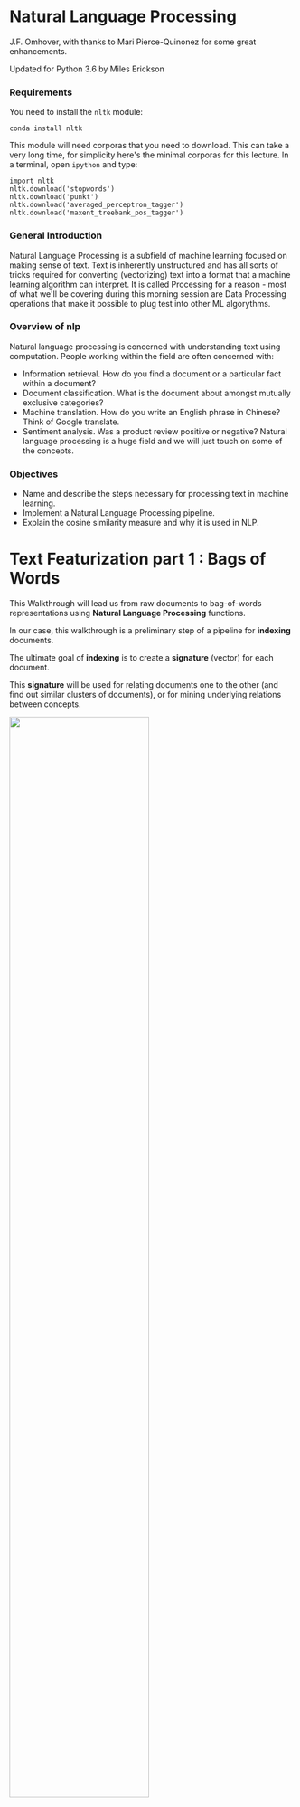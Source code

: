 
# Natural Language Processing

J.F. Omhover, with thanks to Mari Pierce-Quinonez for some great enhancements.

Updated for Python 3.6 by Miles Erickson

### Requirements

You need to install the `nltk` module:

```
conda install nltk
```

This module will need corporas that you need to download. This can take a very long time, for simplicity here's the minimal corporas for this lecture. In a terminal, open `ipython` and type:

```
import nltk
nltk.download('stopwords')
nltk.download('punkt')
nltk.download('averaged_perceptron_tagger')
nltk.download('maxent_treebank_pos_tagger')
```

### General Introduction

Natural Language Processing is a subfield of machine learning focused on making sense of text. Text is inherently unstructured and has all sorts of tricks required for converting (vectorizing) text into a format that a machine learning algorithm can interpret. It is called Processing for a reason - most of what we'll be covering during this morning session are Data Processing operations that make it possible to plug test into other ML algorythms.

### Overview of nlp

Natural language processing is concerned with understanding text using computation. People working within the field are often concerned with:
- Information retrieval. How do you find a document or a particular fact within a document?
- Document classification. What is the document about amongst mutually exclusive categories?
- Machine translation. How do you write an English phrase in Chinese? Think of Google translate.
- Sentiment analysis. Was a product review positive or negative?
Natural language processing is a huge field and we will just touch on some of the concepts.

### Objectives

- Name and describe the steps necessary for processing text in machine learning.
- Implement a Natural Language Processing pipeline.
- Explain the cosine similarity measure and why it is used in NLP.

# Text Featurization part 1 : Bags of Words

This Walkthrough will lead us from raw documents to bag-of-words representations using **Natural Language Processing** functions.

In our case, this walkthrough is a preliminary step of a pipeline for **indexing** documents.

The ultimate goal of **indexing** is to create a **signature** (vector) for each document.

This **signature** will be used for relating documents one to the other (and find out similar clusters of documents), or for mining underlying relations between concepts.

<img src="img/pipeline-walkthrough1.png" width="70%"/>

## 0. Text sources and possible text mining inputs


```python
paragraph = "My mother drove me to the airport with the windows rolled down. It was seventy-five degrees in Phoenix, the sky a perfect, cloudless blue. I was wearing my favorite shirt – sleeveless, white eyelet lace; I was wearing it as a farewell gesture. My carry-on item was a parka. In the Olympic Peninsula of northwest Washington State, a small town named Forks exists under a near-constant cover of clouds. It rains on this inconsequential town more than any other place in the United States of America. It was from this town and its gloomy, omnipresent shade that my mother escaped with me when I was only a few months old. It was in this town that I’d been compelled to spend a month every summer until I was fourteen. That was the year I finally put my foot down; these past three summers, my dad, Charlie, vacationed with me in California for two weeks instead."

paragraph
```


```python
import unicodedata

def remove_accents(input_str):
    nfkd_form = unicodedata.normalize('NFKD', input_str)
    only_ascii = nfkd_form.encode('ASCII', 'ignore')
    return only_ascii.decode()

input_string = remove_accents(paragraph)
```

# 1. Creating bag-of-words for each document

## 1.1. Tokenize document

**"Tokenize"** means creating "tokens" which are atomic units of the text. These tokens are usually words we extract from the document by splitting it (using punctuations as a separator). We can also consider sentences as tokens (and words as sub-tokens of sentences).

### nltk.tokenize.sent_tokenize


```python
from nltk.tokenize import sent_tokenize

sent_tokens = sent_tokenize(input_string)

sent_tokens
```

### nltk.tokenize.word_tokenize


```python
from nltk.tokenize import word_tokenize

tokens = [sent for sent in map(word_tokenize, sent_tokens)]

list(enumerate(tokens))
```

### lower


```python
import string

tokens_lower = [[word.lower() for word in sent]
                 for sent in tokens]
```

## 1.2. Filtering stopwords (and punctuation)

**Stopwords** are words that should be stopped at this step because they do not carry much information about the actual meaning of the document. Usually, they are "common" words you use. You can find lists of such **stopwords** online, or embedded within the NLTK library.

### Using your own stop list


```python
from nltk.corpus import stopwords

stopwords_ = set(stopwords.words('english'))

print("--- stopwords in english: {}".format(stopwords_))
```


```python
# list found at http://www.textfixer.com/resources/common-english-words.txt
# 'not' has been removed (do you know why ?)

stopwords_ = "a,able,about,across,after,all,almost,also,am,among,an,and,any,\
are,as,at,be,because,been,but,by,can,could,dear,did,do,does,either,\
else,ever,every,for,from,get,got,had,has,have,he,her,hers,him,his,\
how,however,i,if,in,into,is,it,its,just,least,let,like,likely,may,\
me,might,most,must,my,neither,no,of,off,often,on,only,or,other,our,\
own,rather,said,say,says,she,should,since,so,some,than,that,the,their,\
them,then,there,these,they,this,tis,to,too,twas,us,wants,was,we,were,\
what,when,where,which,while,who,whom,why,will,with,would,yet,you,your]".split(',')

print("--- stopwords in english: {}".format(stopwords_))
```

We also need to filter punctuation tokens: tokens made of punctuation marks. We can find a list of those punctuations in string.punctuation.


```python
import string

punctuation_ = set(string.punctuation)
print("--- punctuation: {}".format(string.punctuation))

def filter_tokens(sent):
    return([w for w in sent if not w in stopwords_ and not w in punctuation_])

tokens_filtered = list(map(filter_tokens, tokens_lower))

for sent in tokens_filtered:
    print("--- sentence tokens: {}".format(sent))
```

## 1.3. Stemming and lemmatization

**Stemming** means reducing each word to a **stem**. That is, reducing each word in all its diversity to a root common to all its variants.


```python
from nltk.stem.porter import PorterStemmer
from nltk.stem.snowball import SnowballStemmer

stemmer_porter = PorterStemmer()
tokens_stemporter = [list(map(stemmer_porter.stem, sent)) for sent in tokens_filtered]
print("--- sentence tokens (porter): {}".format(tokens_stemporter[0]))

stemmer_snowball = SnowballStemmer('english')
tokens_stemsnowball = [list(map(stemmer_snowball.stem, sent)) for sent in tokens_filtered]
print("--- sentence tokens (snowball): {}".format(tokens_stemsnowball[0]))
```

## 1.4. N-Grams

<span style="color:red">To capture sequences of tokens</span>


```python
from nltk.util import ngrams

list(ngrams(tokens_stemsnowball[0],2))
```


```python
from nltk.util import ngrams

def join_sent_ngrams(input_tokens, n):
    # first add the 1-gram tokens
    ret_list = list(input_tokens)
    
    #then for each n
    for i in range(2,n+1):
        # add each n-grams to the list
        ret_list.extend(['-'.join(tgram) for tgram in ngrams(input_tokens, i)])
    
    return(ret_list)

tokens_ngrams = list(map(lambda x : join_sent_ngrams(x, 3), tokens_stemporter))

print("--- sentence tokens: {}".format(tokens_ngrams[0]))
```

## 1.5. Part-of-Speech tagging

This is an alternative process that relies on machine learning to tag each word in a sentence with its function. In libraries such as NLTK, there are embedded tools to do that. Tags detected depend on the corpus used for training. In NLTK, the function `nltk.pos_tag()` uses the [Penn Treebank](https://www.ling.upenn.edu/courses/Fall_2003/ling001/penn_treebank_pos.html).

### nltk.pos_tag


```python
from nltk import pos_tag

sent_tags = list(map(pos_tag, tokens))

for sent in sent_tags:
    print("--- sentence tags: {}".format(sent))
```

Let's filter verbs !


```python
for sent in sent_tags:
    tags_filtered = [t for t in sent if t[1].startswith('VB')]
    print("--- verbs:\n{}".format(tags_filtered))
```


```python
from nltk import RegexpParser

grammar = r"""
  NPB: {<DT|PP\$>?<JJ|NN|,>*<NN>}   # chunk determiner/possessive, adjectives and noun
      {<NNP>+}                # chunk sequences of proper nouns
  V2V: {<V.*> <TO> <V.*>}
"""

cp = RegexpParser(grammar)
result = cp.parse(sent_tags[1])

#print result

for sent in sent_tags:
    tree = cp.parse(sent)
    for subtree in tree.subtrees():
        if subtree.label() == 'NPB': print(subtree)
        if subtree.label() == 'V2V': print(subtree)
```

# Text Featurization part 2 : Indexing Bag-of-Words into a vector table

This Walkthrough will lead us from bag-of-words representations of documents to **vector signatures** (indexes) using the **TF-IDF** formula.

The ultimate goal of **indexing** is to create a **vector representation** (signature) for each document. This vector representation will be used for:

- mine the features that can caracterize classes of documents (supervised learning using **labels**)
- mine the documents that have similar features to establish trends (unsupervised learning).

To do that, we need:
- a fixed number of features
- a quantitative value for each feature.

The number of features is given by the vocabulary over the corpus: the set of all possible words (tokens) found in all documents.

The quantitative value is given, for each doc, by counting the occurences of each of these words in the doc and by using a TF-IDF formula.

<img src="img/pipeline-walkthrough2.png" width="70%"/>

## 0. Loading some input data from the Amazon Reviews

To try this indexing walkthrough, we will get 5 reviews from the Amazon Reviews dataset. We will apply a function for extracting bag-of-words representations from these 5 documents.


```python
import os               # for environ variables in Part 3
from nlp_pipeline import extract_bow_from_raw_text
import json

docs = []
with open('./reviews.json', 'r') as data_file:    
    for line in data_file:
        docs.append(json.loads(line))

# extracting bows
bows = list(map(lambda row: extract_bow_from_raw_text(row['reviewText']), docs))

# displaying bows
for i in range(len(docs)):
    print("\n--- review: {}".format(docs[i]['reviewText']))
    print("--- bow: {}".format(bows[i]))
```

# 1. Indexing Bag of Words into a Vector Matrix using Term Frequency / Inverse Document Frequency
The ultimate goal of indexing is to create a vector representation (signature) for each document. This vector representation will be used for:
mine the features that can caracterize classes of documents (supervised learning using labels)
mine the documents that have similar features to establish trends (unsupervised learning).
To do that, we need:
- a fixed number of features
- a quantitative value for each feature.

The number of features is given by the vocabulary over the corpus: the set of all possible words (tokens) found in all documents.

The quantitative value is given, for each doc, by counting the occurences of each of these words in the doc and by using a TF-IDF formula.

## 1.1 Term Frequency

The number of times a term occurs in a specific document:

$tf(term,document) = \# \ of \ times \ a \ term \ appears \ in \ a \ document$


```python
from collections import Counter

# term occurence = counting distinct words in each bag
term_occ = list(map(lambda bow : Counter(bow), bows))

# term frequency = occurences over length of bag
term_freq = list()
for i in range(len(docs)):
    term_freq.append( {k: (v / float(len(bows[i])))
                       for k, v in term_occ[i].items()} )

# displaying occurences
for i in range(len(docs)):
    print("\n--- review: {}".format(docs[i]['reviewText']))
    print("--- bow: {}".format(bows[i]))
    print("--- term_occ: {}".format(term_occ[i]))
    print("--- term_freq: {}".format(term_freq[i]))
```

## 1.2. Obtaining document frequencies

$df(term,corpus) = \frac{ \# \ of \ documents \ that \ contain \ a \ term}{ \# \ of \ documents \ in \ the \ corpus}$



```python
# document occurence = number of documents having this word
# term frequency = occurences over length of bag

doc_occ = Counter( [word for bow in bows for word in set(bow)] )

# document frequency = occurences over length of corpus
doc_freq = {k: (v / float(len(docs)))
            for k, v in doc_occ.items()}

# displaying vocabulary
print("\n--- full vocabulary: {}".format(doc_occ))
print("\n--- doc freq: {}".format(doc_freq))
```

## 1.3 Creating the vocabulary for indexing


```python
# the minimum document frequency (in proportion of the length of the corpus)
min_df = 0.3

# filtering items to obtain the vocabulary
vocabulary = [ k for k,v in doc_freq.items() if v >= min_df ]

# print vocabulary
print ("-- vocabulary (len={}): {}".format(len(vocabulary),vocabulary))
```

## 1.4 the TFIDF vector

Words might show up a lot in individual documents, but their relevace is less important if they're in every document! We need to take into account words that show up everywhere and reduce their relative importance. The document frequency does exactly that:

$df(term,corpus) = \frac{ \# \ of \ documents \ that \ contain \ a \ term}{ \# \ of \ documents \ in \ the \ corpus}$

The inverse document frequency is defined in terms of the document frequency as

$idf(term,corpus) = \log{\frac{1}{df(term,corpus)}}$.


TF-IDF is an acronym for the product of two parts: the term frequency tf and what is called the inverse document frequency idf. The term frequency is just the counts in a term frequency vector. 

tf-idf $ = tf(term,document) * idf(term,corpus)$


```python
import numpy as np

# create a dense matrix of vectors for each document
# each vector has the length of the vocabulary
vectors = np.zeros((len(docs),len(vocabulary)))

# fill these vectors with tf-idf values
for i in range(len(docs)):
    for j in range(len(vocabulary)):
        term     = vocabulary[j]
        term_tf  = term_freq[i].get(term, 0.0)   # 0.0 if term not found in doc
        term_idf = np.log(1 + 1 / doc_freq[term]) # smooth formula
        vectors[i,j] = term_tf * term_idf

# displaying results
for i in range(len(docs)):
    print("\n--- review: {}".format(docs[i]['reviewText']))
    print("--- bow: {}".format(bows[i]))
    print("--- tfidf vector: {}".format( vectors[i] ) )
    print("--- tfidf sorted: {}".format( 
            sorted( zip(vocabulary,vectors[i]), key=lambda x:-x[1] )
         ))
```

## 1.5 Sklearn pipeline


```python
corpus = [row['reviewText'] for row in docs]
```


```python
from sklearn.feature_extraction.text import CountVectorizer

tf = CountVectorizer()

document_tf_matrix = tf.fit_transform(corpus).todense()

print(sorted(tf.vocabulary_))
print(document_tf_matrix)
```


```python
from math import log

def idf(frequency_matrix):
    df =  float(len(document_tf_matrix)) / sum(frequency_matrix > 0)
    return [log(i) for i in df.getA()[0]]
print(sorted(tf.vocabulary_))
print(idf(document_tf_matrix))
```


```python
from sklearn.feature_extraction.text import TfidfVectorizer
tfidf = TfidfVectorizer()
document_tfidf_matrix = tfidf.fit_transform(corpus)
print(sorted(tfidf.vocabulary_))
print(document_tfidf_matrix.todense())
```

# Part 3 : Comparing two documents / Similarity Measures

## 3.1 Euclidean distance

We could try the Euclidean distance $||\vec{x}-\vec{y}||$  
What problems would we encounter with this? 

The euclidean distance goes up with the length of a document. Intuitively, duplicating each word in our bag of words generates a vector that points in exactly the same direction, however, the euclidean distance goes up. One solution is to normalize vectors before calculating the euclidean distance. Now increasing the length of a document does not change the Euclidean distance unless the direction of the term frequency vector changes. 

## 3.2 Cosine Similarity
Recall that for two vector $\vec{x}$ and $\vec{y}$ that $\vec{x} \cdot \vec{y} = ||\vec{x}|| ||\vec{y}|| \cos{\theta}$. And so,

$\frac{\vec{x} \cdot \vec{y} }{||\vec{x}|| ||\vec{y}||} = \cos{\theta}$

θ can only range from 0 to 90 degrees, because tf-idf vectors are non-negative. Therefore cos θ ranges from 0 to 1. Documents that are exactly identical will have cos θ = 1

